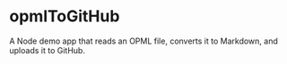 # opmlToGitHub
A Node demo app that reads an OPML file, converts it to Markdown, and uploads it to GitHub. 
